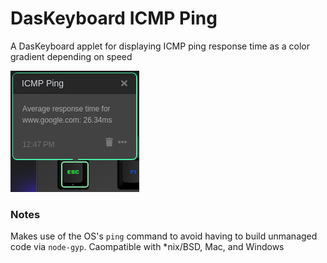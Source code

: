 # DasKeyboard ICMP Ping
A DasKeyboard applet for displaying ICMP ping response time as a color gradient depending on speed

![ICMP Ping on a Das Keyboard 5Q](assets/dashboard_example.png "ICMP Ping Dashboard Example")

### Notes
Makes use of the OS's `ping` command to avoid having to build unmanaged code via `node-gyp`.  Caompatible with \*nix/BSD, Mac, and Windows
